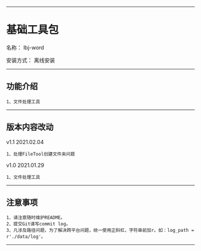 ________________________________________________________________________________________________________________________
# 基础工具包

名称： lbj-word

安装方式：  离线安装

________________________________________________________________________________________________________________________
## 功能介绍
```
1、文件处理工具
```

________________________________________________________________________________________________________________________
## 版本内容改动

v1.1    2021.02.04

    1、处理FileTool创建文件夹问题

v1.0    2021.01.29
```
1、文件处理工具
```

________________________________________________________________________________________________________________________
##  注意事项
```
1、请注意随时维护README。
2、提交Git请写commit log。
3、凡涉及路径问题，为了解决跨平台问题，统一使用正斜杠，字符串前加r。如：log_path = r'./data/log'。
```
________________________________________________________________________________________________________________________



